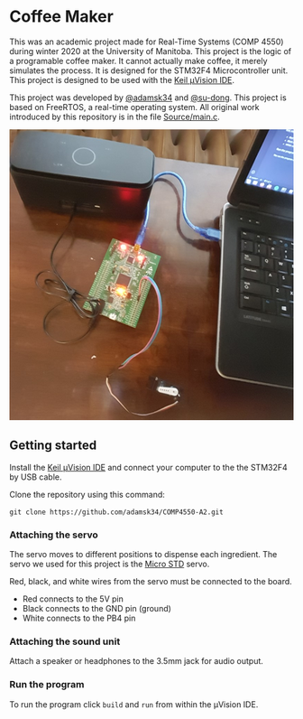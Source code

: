 # Coffee Maker

This was an academic project made for Real-Time Systems (COMP 4550) during winter 2020 at the University of Manitoba. This project is the logic of a programable coffee maker. It cannot actually make coffee, it merely simulates the process. It is designed for the STM32F4 Microcontroller unit. This project is designed to be used with the [Keil µVision IDE](http://www2.keil.com/mdk5/uvision/).

This project was developed by [@adamsk34](https://github.com/adamsk34) and [@su-dong](https://github.com/su-dong). This project is based on FreeRTOS, a real-time operating system. All original work introduced by this repository is in the file [Source/main.c](Source/main.c).

![Picture of all system components](./SystemComponents.jpg)

## Getting started

Install the [Keil µVision IDE](http://www2.keil.com/mdk5/uvision/) and connect your computer to the the STM32F4 by USB cable.

Clone the repository using this command:
```
git clone https://github.com/adamsk34/COMP4550-A2.git
```

### Attaching the servo

The servo moves to different positions to dispense each ingredient. The servo we used for this project is the [Micro STD](https://servodatabase.com/servo/gws/micro-std) servo.

Red, black, and white wires from the servo must be connected to the board.
* Red connects to the 5V pin
* Black connects to the GND pin (ground)
* White connects to the PB4 pin

### Attaching the sound unit

Attach a speaker or headphones to the 3.5mm jack for audio output.

### Run the program

To run the program click `build` and `run` from within the µVision IDE.
